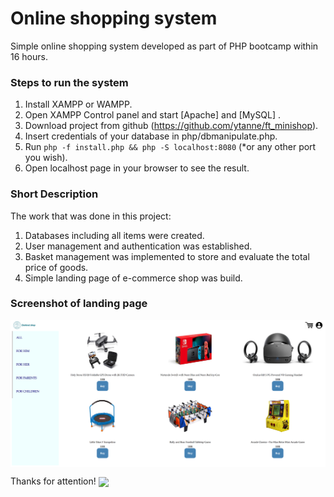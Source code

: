# Online shopping system

Simple online shopping system developed as part of PHP bootcamp within 16 hours.

### Steps to run the system

1. Install XAMPP or WAMPP.
2. Open XAMPP Control panel and start [Apache] and [MySQL] .
3. Download project from github (https://github.com/ytanne/ft_minishop).
4. Insert credentials of your database in php/dbmanipulate.php.
5. Run `php -f install.php && php -S localhost:8080` (*or any other port you wish).
6. Open localhost page in your browser to see the result.

### Short Description

The work that was done in this project:
1) Databases including all items were created.
2) User management and authentication was established.
3) Basket management was implemented to store and evaluate the total price of goods.
4) Simple landing page of e-commerce shop was build.

### Screenshot of landing page
<img src="darknet.png" align="center">

Thanks for attention!
<img src="https://media.giphy.com/media/67ThRZlYBvibtdF9JH/giphy.gif" align="center">
